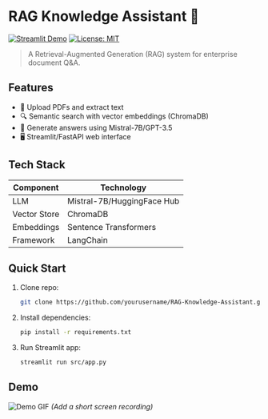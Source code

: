 # RAG Knowledge Assistant 🚀

[![Streamlit Demo](https://static.streamlit.io/badges/streamlit_badge_black_white.svg)](https://your-demo-link.streamlit.app/)
[![License: MIT](https://img.shields.io/badge/License-MIT-yellow.svg)](https://opensource.org/licenses/MIT)

> A Retrieval-Augmented Generation (RAG) system for enterprise document Q&A.

## Features
- 📂 Upload PDFs and extract text
- 🔍 Semantic search with vector embeddings (ChromaDB)
- 💬 Generate answers using Mistral-7B/GPT-3.5
- 🖥️ Streamlit/FastAPI web interface

## Tech Stack
| Component       | Technology |
|----------------|------------|
| LLM            | Mistral-7B/HuggingFace Hub |
| Vector Store   | ChromaDB   |
| Embeddings     | Sentence Transformers |
| Framework      | LangChain  |

## Quick Start
1. Clone repo:
   ```bash
   git clone https://github.com/yourusername/RAG-Knowledge-Assistant.git
   ```
2. Install dependencies:
   ```bash
   pip install -r requirements.txt
   ```
3. Run Streamlit app:
   ```bash
   streamlit run src/app.py
   ```

## Demo
![Demo GIF](assets/Demo.gif) *(Add a short screen recording)*
